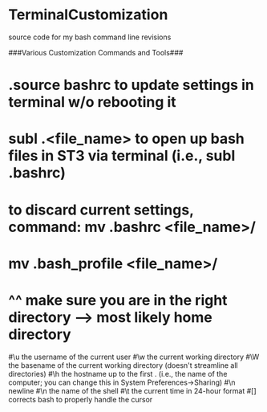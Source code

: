 # TerminalCustomization
source code for my bash command line revisions

###Various Customization Commands and Tools###
# .source bashrc to update settings in terminal w/o rebooting it
# subl .<file_name> to open up bash files in ST3 via terminal (i.e., subl .bashrc)
# to discard current settings, command: mv .bashrc <file_name>/
# mv .bash_profile <file_name>/
# ^^ make sure you are in the right directory --> most likely home directory
#\u  the username of the current user
#\w  the current working directory
#\W  the basename of the current working directory (doesn't streamline all directories)
#\h  the hostname up to the first . (i.e., the name of the computer; you can change this in System Preferences->Sharing)
#\n  newline
#\n  the name of the shell
#\t  the current time in 24-hour format
#\[\]  corrects bash to properly handle the cursor
